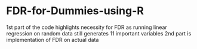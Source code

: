 # FDR-for-Dummies-using-R

1st part of the code highlights necessity for FDR as running linear regression on random data still generates 11 important variables
2nd part is implementation of FDR on actual data
